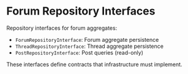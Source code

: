 # Forum Repository Interfaces

Repository interfaces for forum aggregates:
- `ForumRepositoryInterface`: Forum aggregate persistence
- `ThreadRepositoryInterface`: Thread aggregate persistence
- `PostRepositoryInterface`: Post queries (read-only)

These interfaces define contracts that infrastructure must implement.